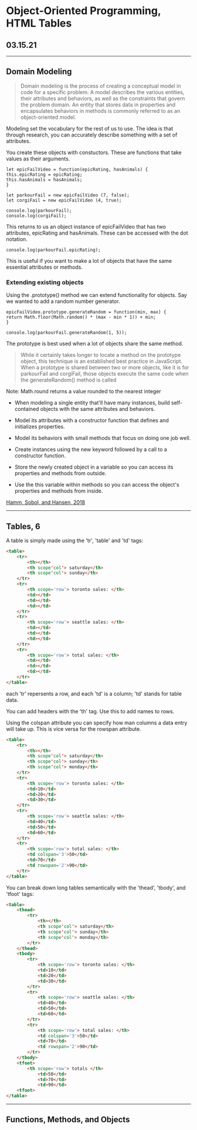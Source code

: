 # Object-Oriented Programming, HTML Tables

## 03.15.21

----

## Domain Modeling

> Domain modeling is the process of creating a conceptual model in code for a specific problem. A model describes the
various entities, their attributes and behaviors, as well as the constraints that govern the problem domain. An entity
that stores data in properties and encapsulates behaviors in methods is commonly referred to as an object-oriented
model.

Modeling set the vocabulary for the rest of us to use. The idea is that through research, you can accurately describe
something with a set of attributes.

You create these objects with constuctors. These are functions that take values as their arguments.

````JS
let epicFailVideo = function(epicRating, hasAnimals) {
this.epicRating = epicRating;
this.hasAnimals = hasAnimals;
}

let parkourFail = new epicFailVideo (7, false);
let corgiFail = new epicFailVideo (4, true);

console.log(parkourFail);
console.log(corgiFail);
````

This returns to us an object instance of epicFailVideo that has two attributes, epicRating and hasAnimals. These can be
accessed with the dot notation.

````JS
console.log(parkourFail.epicRating);
````

This is useful if you want to make a lot of objects that have the same essential attributes or methods.

### Extending existing objects

Using the .prototype() method we can extend functionality for objects. Say we wanted to add a random number generator.

````JS
epicFailVideo.prototype.generateRandom = function(min, max) {
return Math.floor(Math.random() * (max - min * 1)) + min;
}

console.log(parkourFail.generateRandom(1, 5));
````

The prototype is best used when a lot of objects share the same method.

>While it certainly takes longer to locate a method on the prototype object, this technique is an established best
practice in JavaScript. When a prototype is shared between two or more objects, like it is for parkourFail and
corgiFail, those objects execute the same code when the generateRandom() method is called

Note: Math.round returns a value rounded to the nearest integer

- When modeling a single entity that'll have many instances, build self-contained objects with the same attributes and
behaviors.

- Model its attributes with a constructor function that defines and initializes properties.

- Model its behaviors with small methods that focus on doing one job well.

- Create instances using the new keyword followed by a call to a constructor function.

- Store the newly created object in a variable so you can access its properties and methods from outside.

- Use the this variable within methods so you can access the object's properties and methods from inside.

[Hamm, Sobol, and Hansen, 2018](https://github.com/codefellows/domain_modeling#domain-modeling)

----

## Tables, 6

A table is simply made using the 'tr', 'table' and 'td' tags:

````HTML
<table>
    <tr>
        <th></th>
        <th scope'col'> saturday</th>
        <th scope'col'> sunday</th>
    </tr>
    <tr>
        <th scope='row'> toronto sales: </th>
        <td></td>
        <td></td>
        <td></td>
    </tr>
    <tr>
        <th scope='row'> seattle sales: </th>
        <td></td>
        <td></td>
        <td></td>
    </tr>
    <tr>
        <th scope='row'> total sales: </th>
        <td></td>
        <td></td>
        <td></td>
    </tr>
</table>
````

each 'tr' repersents a row, and each 'td' is a column; 'td' stands for table data.

You can add headers with the 'th' tag. Use this to add names to rows.

Using the colspan attribute you can specify how man columns a data entry will take up. This is vice versa for the
rowspan attribute.

````HTML
<table>
    <tr>
        <th></th>
        <th scope'col'> saturday</th>
        <th scope'col'> sunday</th>
        <th scope'col'> monday</th>
    </tr>
    <tr>
        <th scope='row'> toronto sales: </th>
        <td>10</td>
        <td>20</td>
        <td>30</td>
    </tr>
    <tr>
        <th scope='row'> seattle sales: </th>
        <td>40</td>
        <td>50</td>
        <td>60</td>
    </tr>
    <tr>
        <th scope='row'> total sales: </th>
        <td colspan='3'>50</td>
        <td>70</td>
        <td rowspan='2'>90</td>
    </tr>
</table>
````

You can break down long tables semantically with the 'thead', 'tbody', and 'tfoot' tags:

````HTML
<table>
    <thead>
        <tr>
            <th></th>
            <th scope'col'> saturday</th>
            <th scope'col'> sunday</th>
            <th scope'col'> monday</th>
        </tr>
    </thead>
    <tbody>
        <tr>
            <th scope='row'> toronto sales: </th>
            <td>10</td>
            <td>20</td>
            <td>30</td>
        </tr>
        <tr>
            <th scope='row'> seattle sales: </th>
            <td>40</td>
            <td>50</td>
            <td>60</td>
        </tr>
        <tr>
            <th scope='row'> total sales: </th>
            <td colspan='3'>50</td>
            <td>70</td>
            <td rowspan='2'>90</td>
        </tr>
    </tbody>
    <tfoot>
        <th scope='row'> totals </th>
            <td>50</td>
            <td>70</td>
            <td>90</td>
    <tfoot>
</table>
````
----

## Functions, Methods, and Objects